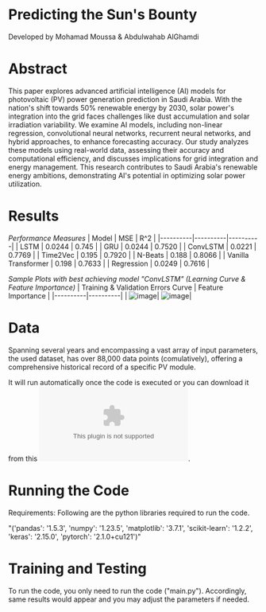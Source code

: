 # Predicting the Sun's Bounty
Developed by Mohamad Moussa & Abdulwahab AlGhamdi

# Abstract
This paper explores advanced artificial intelligence (AI) models for photovoltaic (PV) power generation prediction in Saudi Arabia. With the nation's shift towards 50% renewable energy by 2030, solar power's integration into the grid faces challenges like dust accumulation and solar irradiation variability. We examine AI models, including non-linear regression, convolutional neural networks, recurrent neural networks, and hybrid approaches, to enhance forecasting accuracy. Our study analyzes these models using real-world data, assessing their accuracy and computational efficiency, and discusses implications for grid integration and energy management. This research contributes to Saudi Arabia's renewable energy ambitions, demonstrating AI's potential in optimizing solar power utilization.

# Results
*Performance Measures*
| Model | MSE | R^2 |
|----------|----------|----------|
| LSTM    | 0.0244     | 0.745     |
| GRU    | 0.0244     | 0.7520     |
| ConvLSTM    | 0.0221     | 0.7769     |
| Time2Vec    | 0.195     | 0.7920     |
| N-Beats    | 0.188     | 0.8066     |
| Vanilla Transformer     | 0.198     | 0.7633     |
| Regression    | 0.0249     | 0.7616     |

*Sample Plots with best achieving model "ConvLSTM" (Learning Curve & Feature Importance)*
 | Training & Validation Errors Curve | Feature Importance |
|----------|----------|
| ![image](https://github.com/WahabMo/Predicting-the-Sun-s-Bounty/assets/147597043/fa1f8b0b-bba4-4b04-a038-4ad2afe6dc85)| ![image](https://github.com/WahabMo/Predicting-the-Sun-s-Bounty/assets/147597043/7a8f7d37-ecfe-4118-95b8-89f8e0c4ea00)|

# Data

Spanning several years and encompassing a vast array of input parameters, 
the used dataset, has over 88,000 data points (comulatively), 
offering a comprehensive historical record of a specific PV module. 

It will run automatically once the code is executed or you can download it from this ![link](https://github.com/WahabMo/Predicting-the-Sun-s-Bounty/blob/main/dataset.csv).

# Running the Code
Requirements:
Following are the python libraries required to run the code. 

"('pandas': '1.5.3',
 'numpy': '1.23.5',
 'matplotlib': '3.7.1',
 'scikit-learn': '1.2.2',
 'keras': '2.15.0',
 'pytorch': '2.1.0+cu121')"

# Training and Testing
To run the code, you only need to run the code ("main.py"). Accordingly, same results would appear and you may adjust the parameters if needed.
